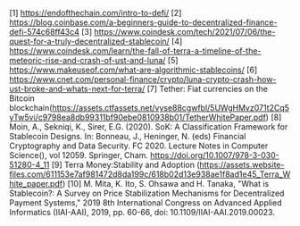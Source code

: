 [1]  https://endofthechain.com/intro-to-defi/
[2]  https://blog.coinbase.com/a-beginners-guide-to-decentralized-finance-defi-574c68ff43c4
[3]  https://www.coindesk.com/tech/2021/07/06/the-quest-for-a-truly-decentralized-stablecoin/
[4]  https://www.coindesk.com/learn/the-fall-of-terra-a-timeline-of-the-meteoric-rise-and-crash-of-ust-and-luna/
[5]  https://www.makeuseof.com/what-are-algorithmic-stablecoins/
[6]  https://www.cnet.com/personal-finance/crypto/luna-crypto-crash-how-ust-broke-and-whats-next-for-terra/
[7]  Tether: Fiat currencies on the Bitcoin blockchain(https://assets.ctfassets.net/vyse88cgwfbl/5UWgHMvz071t2Cq5yTw5vi/c9798ea8db99311bf90ebe0810938b01/TetherWhitePaper.pdf)
[8]  Moin, A., Sekniqi, K., Sirer, E.G. (2020). SoK: A Classification Framework for Stablecoin Designs. In: Bonneau, J., Heninger, N. (eds) Financial Cryptography and Data Security. FC 2020. Lecture Notes in Computer Science(), vol 12059. Springer, Cham. https://doi.org/10.1007/978-3-030-51280-4_11
[9]  Terra Money:Stability and Adoption (https://assets.website-files.com/611153e7af981472d8da199c/618b02d13e938ae1f8ad1e45_Terra_White_paper.pdf)
[10] M. Mita, K. Ito, S. Ohsawa and H. Tanaka, "What is Stablecoin?: A Survey on Price Stabilization Mechanisms for Decentralized Payment Systems," 2019 8th International Congress on Advanced Applied Informatics (IIAI-AAI), 2019, pp. 60-66, doi: 10.1109/IIAI-AAI.2019.00023.